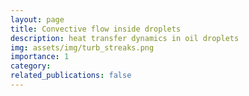 ```yaml
---
layout: page
title: Convective flow inside droplets
description: heat transfer dynamics in oil droplets
img: assets/img/turb_streaks.png
importance: 1
category: 
related_publications: false
---
```






